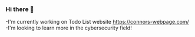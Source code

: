 ### Hi there 👋
-I'm currently working on Todo List website https://connors-webpage.com/
-I'm looking to learn more in the cybersecurity field!

<!--
**connordevitt/connordevitt** is a ✨ _special_ ✨ repository because its `README.md` (this file) appears on your GitHub profile.


-->
